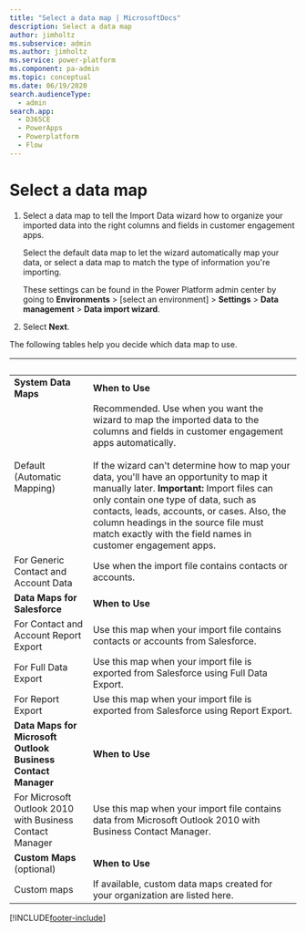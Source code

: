 ```yaml
---
title: "Select a data map | MicrosoftDocs"
description: Select a data map
author: jimholtz
ms.subservice: admin
ms.author: jimholtz
ms.service: power-platform
ms.component: pa-admin
ms.topic: conceptual
ms.date: 06/19/2020
search.audienceType: 
  - admin
search.app:
  - D365CE
  - PowerApps
  - Powerplatform
  - Flow
---
```


# Select a data map

1. Select a data map to tell the Import Data wizard how to organize your imported data into the right columns and fields in customer engagement apps.  
  
   Select the default data map to let the wizard automatically map your data, or select a data map to match the type of information you're importing.  

   These settings can be found in the Power Platform admin center by going to **Environments** > [select an environment] > **Settings** > **Data management** > **Data import wizard**.
  
2. Select **Next**.  
   
The following tables help you decide which data map to use.  

|  &nbsp;  |   &nbsp;  |
|-------------|------|
|  **System Data Maps**   | **When to Use**    |
|     Default (Automatic Mapping)      | Recommended. Use when you want the wizard to map the imported data to the columns and fields in customer engagement apps automatically.<br /><br /> If the wizard can't determine how to map your data, you'll have an opportunity to map it manually later. **Important:**  Import files can only contain one type of data, such as contacts, leads, accounts, or cases. Also, the column headings in the source file must match exactly with the field names in customer engagement apps. |
| For Generic Contact and Account Data |  Use when the import file contains contacts or accounts.   |
| **Data Maps for Salesforce** | **When to Use**      |
|  For Contact and Account Report Export  |   Use this map when your import file contains contacts or accounts from Salesforce.    |
|  For Full Data Export  | Use this map when your import file is exported from Salesforce using Full Data Export. |
| For Report Export  |  Use this map when your import file is exported from Salesforce using Report Export.   |
| **Data Maps for Microsoft Outlook Business Contact Manager**  | **When to Use**    |
| For Microsoft Outlook 2010 with Business Contact Manager | Use this map when your import file contains data from Microsoft Outlook 2010 with Business Contact Manager. |
|  **Custom Maps** (optional)   | **When to Use**    |  
|  Custom maps   |   If available, custom data maps created for your organization are listed here.   |  
  


[!INCLUDE[footer-include](../includes/footer-banner.md)]